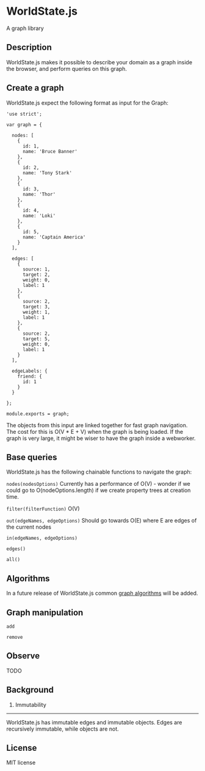 WorldState.js
===
A graph library

Description
---
WorldState.js makes it possible to describe your domain as a graph inside the
browser, and perform queries on this graph.

Create a graph
---
WorldState.js expect the following format as input for the Graph:

```
'use strict';

var graph = {

  nodes: [
    {
      id: 1,
      name: 'Bruce Banner'
    },
    {
      id: 2,
      name: 'Tony Stark'
    },
    {
      id: 3,
      name: 'Thor'
    },
    {
      id: 4,
      name: 'Loki'
    },
    {
      id: 5,
      name: 'Captain America'
    }
  ],

  edges: [
    {
      source: 1,
      target: 2,
      weight: 0,
      label: 1
    },
    {
      source: 2,
      target: 3,
      weight: 1,
      label: 1
    },
    {
      source: 2,
      target: 5,
      weight: 0,
      label: 1
    }
  ],

  edgeLabels: {
    friend: {
      id: 1
    }
  }

};

module.exports = graph;

```

The objects from this input are linked together for fast graph navigation. The
cost for this is O(V * E + V) when the graph is being loaded. If the graph is
very large, it might be wiser to have the graph inside a webworker.

Base queries
---
WorldState.js has the following chainable functions to navigate the graph:

`nodes(nodesOptions)`
Currently has a performance of O(V) - wonder if we could go to
O(nodeOptions.length) if we create property trees at creation time.

`filter(filterFunction)` O(V)


`out(edgeNames, edgeOptions)`
Should go towards O(E) where E are edges of the current nodes

`in(edgeNames, edgeOptions)`

`edges()`

`all()`

Algorithms
---
In a future release of WorldState.js common
[graph algorithms](http://en.wikipedia.org/wiki/Category:Graph_algorithms)
will be added.

Graph manipulation
---
`add`

`remove`

Observe
---
TODO

Background
---

1. Immutability
---
WorldState.js has immutable edges and immutable objects. Edges are recursively
immutable, while objects are not. 


License
---
MIT license
